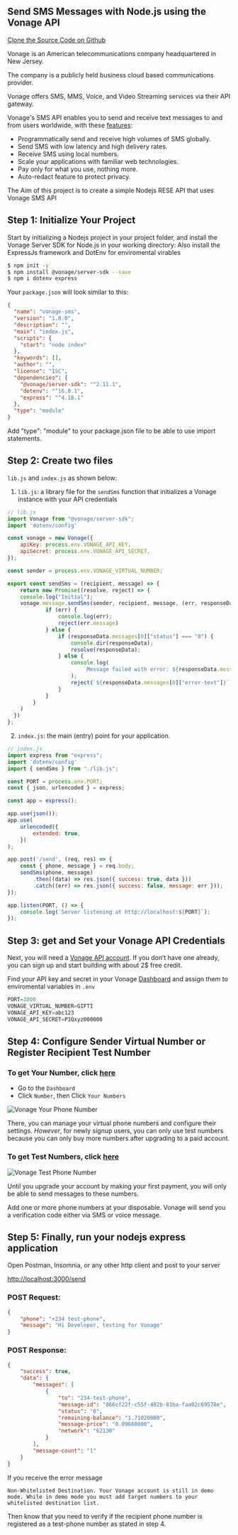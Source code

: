 ## Send SMS Messages with Node.js using the Vonage API

[Clone the Source Code on Github](https://github.com/Nditah/vonage-sms)

Vonage is an American telecommunications company headquartered in New Jersey.

The company is a publicly held business cloud based communications provider.

Vonage offers SMS, MMS, Voice, and Video Streaming services via their API gateway.

Vonage's SMS API enables you to send and receive text messages to and from users worldwide, with these [features](https://developer.vonage.com/messaging/sms/overview):

- Programmatically send and receive high volumes of SMS globally.
- Send SMS with low latency and high delivery rates.
- Receive SMS using local numbers.
- Scale your applications with familiar web technologies.
- Pay only for what you use, nothing more.
- Auto-redact feature to protect privacy.

The Aim of this project is to create a simple Nodejs RESE API that uses Vonage SMS API

## Step 1: Initialize Your Project

Start by initializing a Nodejs project in your project folder, and install the Vonage Server SDK for Node.js in your working directory:
Also install the ExpressJs framework and DotEnv for enviromental virables

```bash
$ npm init -y
$ npm install @vonage/server-sdk --save
$ npm i dotenv express

```


Your `package.json` will look similar to this:

```json
{
  "name": "vonage-sms",
  "version": "1.0.0",
  "description": "",
  "main": "index.js",
  "scripts": {
    "start": "node index"
  },
  "keywords": [],
  "author": "",
  "license": "ISC",
  "dependencies": {
    "@vonage/server-sdk": "^2.11.1",
    "dotenv": "^16.0.1",
    "express": "^4.18.1"
  },
  "type": "module"
}
```

Add "type": "module" to your package.json file to be able to use import statements.

## Step 2: Create two files

`lib.js` and `index.js` as shown below:

1. `lib.js`: a library file for the `sendSms` function that initializes a Vonage instance with your API credentials

```js
// lib.js
import Vonage from "@vonage/server-sdk";
import 'dotenv/config'

const vonage = new Vonage({
    apiKey: process.env.VONAGE_API_KEY,
    apiSecret: process.env.VONAGE_API_SECRET,
});

const sender = process.env.VONAGE_VIRTUAL_NUMBER;

export const sendSms = (recipient, message) => {
    return new Promise((resolve, reject) => {
    console.log("Initial");
    vonage.message.sendSms(sender, recipient, message, (err, responseData) => {
            if (err) {
                console.log(err);
                reject(err.message)
            } else {
                if (responseData.messages[0]["status"] === "0") {
                    console.dir(responseData);
                    resolve(responseData);
                } else {
                    console.log(
                        `Message failed with error: ${responseData.messages[0]["error-text"]}`
                    );
                    reject(`${responseData.messages[0]["error-text"]}`);
                }
            }
        }
    )  
  })
};
```

2. `index.js`: the main (entry) point for your application.

```js
// index.js
import express from "express";
import 'dotenv/config'
import { sendSms } from "./lib.js";

const PORT = process.env.PORT;
const { json, urlencoded } = express;

const app = express();

app.use(json());
app.use(
    urlencoded({
        extended: true,
    })
);

app.post('/send', (req, res) => {
    const { phone, message } = req.body;
    sendSms(phone, message)
        .then((data) => res.json({ success: true, data }))
        .catch((err) => res.json({ success: false, message: err }));
});

app.listen(PORT, () => {
    console.log(`Server listening at http://localhost:${PORT}`);
});
```


## Step 3: get and Set your Vonage API Credentials

Next, you will need a [Vonage API account](https://dashboard.nexmo.com/sign-up). If you don’t have one already, you can sign up and start building with about 2$ free credit.

Find your API key and secret in your Vonage [Dashboard](https://dashboard.nexmo.com/) and assign them to enviromental variables in `.env`
 
```js
PORT=3000
VONAGE_VIRTUAL_NUMBER=GIFTI
VONAGE_API_KEY=abc123
VONAGE_API_SECRET=P1Qxyz000000
```

## Step 4: Configure Sender Virtual Number or Register Recipient Test Number


### To get Your Number, click [here](https://dashboard.nexmo.com/your-numbers)
- Go to the `Dashboard`
- Click `Number`, then Click `Your Numbers`


![Vonage Your Phone Number](https://dev-to-uploads.s3.amazonaws.com/uploads/articles/bfzqagaanpktwe8ewqyl.png)

<!--
![vonage-your-number](https://github.com/Nditah/vonage-sms/blob/main/vonage-your-number.png) -->

There, you can manage your virtual phone numbers and configure their settings.
*However*, for newly signup users, you can only use test numbers because you can only buy more numbers after upgrading to a paid account.

### To get Test Numbers, click [here](https://dashboard.nexmo.com/test-numbers)

![Vonage Test Phone Number](https://dev-to-uploads.s3.amazonaws.com/uploads/articles/0apqxo6rls1vchbpckvh.png)

Until you upgrade your account by making your first payment, you will only be able to send messages to these numbers. 

Add one or more phone numbers at your disposable. Vonage will send you a verification code either via SMS or voice message.


## Step 5: Finally, run your nodejs express application

Open Postman, Insomnia, or any other http client and post to your server

[http://localhost:3000/send](http://localhost:3000/send)


### POST Request:

```json
{
	"phone": "+234 test-phone",
	"message": "Hi Developer, testing for Vonage"
}
```

### POST Response:

```json
{
	"success": true,
	"data": {
		"messages": [
			{
				"to": "234-test-phone",
				"message-id": "866cf22f-c55f-482b-81ba-faa02c69578e",
				"status": "0",
				"remaining-balance": "1.71020000",
				"message-price": "0.09660000",
				"network": "62130"
			}
		],
		"message-count": "1"
	}
}
```

If you receive the error message 

`Non-Whitelisted Destination. Your Vonage account is still in demo mode. While in demo mode you must add target numbers to your whitelisted destination list.`

Then know that you need to verify if the recipient phone number is registered as a test-phone number as stated in step 4.
